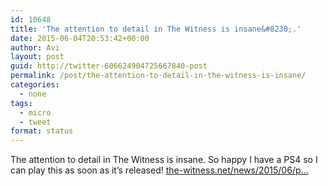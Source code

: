 ```yaml
---
id: 10648
title: 'The attention to detail in The Witness is insane&#8230;.'
date: 2015-06-04T20:53:42+00:00
author: Avi
layout: post
guid: http://twitter-606624904725667840-post
permalink: /post/the-attention-to-detail-in-the-witness-is-insane/
categories:
  - none
tags:
  - micro
  - tweet
format: status
---
```

The attention to detail in The Witness is insane. So happy I have a PS4 so I can play this as soon as it’s released! [the-witness.net/news/2015/06/p…](http://the-witness.net/news/2015/06/polishing-the-architecture/)